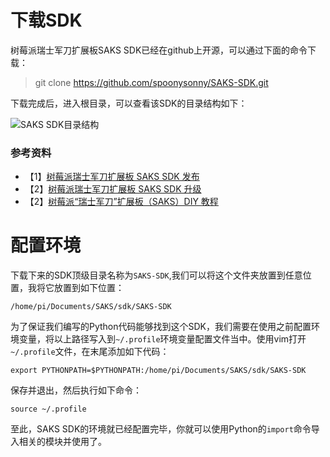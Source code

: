 # 下载SDK
树莓派瑞士军刀扩展板SAKS SDK已经在github上开源，可以通过下面的命令下载：
> git clone https://github.com/spoonysonny/SAKS-SDK.git

下载完成后，进入根目录，可以查看该SDK的目录结构如下：

![SAKS SDK目录结构](http://i1.piimg.com/589674/ef9af54de96227db.png)

### 参考资料
- 【1】[树莓派瑞士军刀扩展板 SAKS SDK 发布](http://shumeipai.nxez.com/2015/09/21/saks-sdk-released.html)
- 【2】[树莓派瑞士军刀扩展板 SAKS SDK 升级](http://shumeipai.nxez.com/2016/06/10/saks-sdk-released-v2.html)
- 【2】[树莓派“瑞士军刀”扩展板（SAKS）DIY 教程](http://shumeipai.nxez.com/swiss-army-knife-shield-for-raspberry-pi-diy-tutorials)

# 配置环境
下载下来的SDK顶级目录名称为`SAKS-SDK`,我们可以将这个文件夹放置到任意位置，我将它放置到如下位置：

```
/home/pi/Documents/SAKS/sdk/SAKS-SDK
```

为了保证我们编写的Python代码能够找到这个SDK，我们需要在使用之前配置环境变量，将以上路径写入到`~/.profile`环境变量配置文件当中。使用vim打开`~/.profile`文件，在末尾添加如下代码：

```
export PYTHONPATH=$PYTHONPATH:/home/pi/Documents/SAKS/sdk/SAKS-SDK
```
保存并退出，然后执行如下命令：

```
source ~/.profile
```

至此，SAKS SDK的环境就已经配置完毕，你就可以使用Python的`import`命令导入相关的模块并使用了。